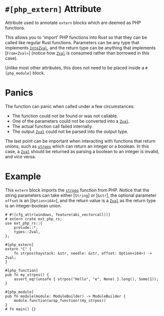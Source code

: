 # `#[php_extern]` Attribute

Attribute used to annotate `extern` blocks which are deemed as PHP
functions.

This allows you to 'import' PHP functions into Rust so that they can be
called like regular Rust functions. Parameters can be any type that
implements [`IntoZval`], and the return type can be anything that implements
[`From<Zval>`] (notice how [`Zval`] is consumed rather than borrowed in this
case).

Unlike most other attributes, this does not need to be placed inside a
`#[php_module]` block.

# Panics

The function can panic when called under a few circumstances:

* The function could not be found or was not callable.
* One of the parameters could not be converted into a [`Zval`].
* The actual function call failed internally.
* The output [`Zval`] could not be parsed into the output type.

The last point can be important when interacting with functions that return
unions, such as [`strpos`] which can return an integer or a boolean. In this
case, a [`Zval`] should be returned as parsing a boolean to an integer is
invalid, and vice versa.

# Example

This `extern` block imports the [`strpos`] function from PHP. Notice that
the string parameters can take either [`String`] or [`&str`], the optional
parameter `offset` is an [`Option<i64>`], and the return value is a [`Zval`]
as the return type is an integer-boolean union.

```rust,no_run
# #![cfg_attr(windows, feature(abi_vectorcall))]
# extern crate ext_php_rs;
use ext_php_rs::{
    prelude::*,
    types::Zval,
};

#[php_extern]
extern "C" {
    fn strpos(haystack: &str, needle: &str, offset: Option<i64>) -> Zval;
}

#[php_function]
pub fn my_strpos() {
    assert_eq!(unsafe { strpos("Hello", "e", None) }.long(), Some(1));
}

#[php_module]
pub fn module(module: ModuleBuilder) -> ModuleBuilder {
    module.function(wrap_function!(my_strpos))
}
# fn main() {}
```

[`strpos`]: https://www.php.net/manual/en/function.strpos.php
[`IntoZval`]: crate::convert::IntoZval
[`Zval`]: crate::types::Zval

